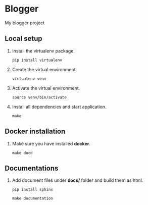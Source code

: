 # Blogger

My blogger project


## Local setup

1. Install the virtualenv package.
   ```
   pip install virtualenv
   ```

2. Create the virtual environment.
   ```
   virtualenv venv
   ```    

3. Activate the virtual environment.
   ```
   source venv/bin/activate
   ```

4. Install all dependencies and start application.
   ```
   make
   ```

## Docker installation

1. Make sure you have installed **docker**.
   ```
   make docd
   ```

## Documentations

1. Add document files under **docs/** folder and build them as html.
   ```
   pip install sphinx
   ```
   ```
   make documentation
   ```
